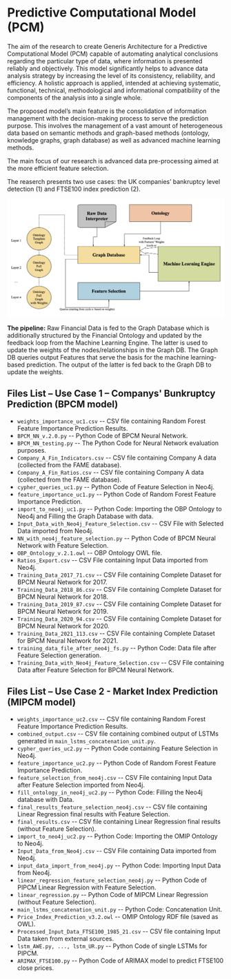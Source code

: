 # Predictive Computational Model (PCM)
The aim of the research to create Generis Architecture for a Predictive Computational Model (PCM) capable of automating analytical conclusions regarding the particular type of data, where information is presented reliably and objectively. This model significantly helps to advance data analysis strategy by increasing the level of its consistency, reliability, and efficiency. A holistic approach is applied, intended at achieving systematic, functional, technical, methodological and informational compatibility of the components of the analysis into a single whole.

The proposed model’s main feature is the consolidation of information management with the decision-making process to serve the prediction purpose. This involves the management of a vast amount of heterogeneous data based on semantic methods and graph-based methods (ontology, knowledge graphs, graph database) as well as advanced machine learning methods.

The main focus of our research is advanced data pre-processing aimed at the more efficient feature selection.

The reaserch presents two use cases: the UK companies’ bankruptcy level detection (1) and FTSE100 index prediction (2).

![PCM](Generic_Model_new2022.png)

__The pipeline:__ Raw Financial Data is fed to the Graph Database which is additionally structured by the Financial Ontology and updated by the feedback loop from the Machine Learning Engine. The latter is used to update the weights of the nodes/relationships in the Graph DB. The Graph DB queries output Features that serve the basis for the machine learning-based prediction. The output of the latter is fed back to the Graph DB to update the weights.


## Files List – Use Case 1 – Companys' Bunkruptcy Prediction (BPCM model)

- `weights_importance_uc1.csv` -- CSV file containing Random Forest Feature Importance Prediction Results.
- `BPCM_NN_v.2.0.py` -- Python Code of BPCM Neural Network.
- `BPCM_NN_testing.py` -- The Python Code for Neural Network evaluation purposes. 
- `Company_A_Fin_Indicators.csv` -- CSV file containing Company A data (collected from the FAME database).
- `Company_A_Fin_Ratios.csv` -- CSV file containing Company A data (collected from the FAME database).
- `cypher_queries_uc1.py` -- Python Code of Feature Selection in Neo4j.
- `feature_importance_uc1.py` -- Python Code of Random Forest Feature Importance Prediction.
- `import_to_neo4j_uc1.py` -- Python Code: Importing the OBP Ontology to Neo4j and Filling the Graph Database with data.
- `Input_Data_with_Neo4j_Feature_Selection.csv` -- CSV File with Selected Data imported from Neo4j.
- `NN_with_neo4j_feature_selection.py` -- Python Code of BPCM Neural Network with Feature Selection.
- `OBP_Ontology_v.2.1.owl` -- OBP Ontology OWL file.
- `Ratios_Export.csv` -- CSV File containing Input Data imported from Neo4j.
- `Training_Data_2017_71.csv` -- CSV File containing Complete Dataset for BPCM Neural Network for 2017.
- `Training_Data_2018_86.csv` -- CSV File containing Complete Dataset for BPCM Neural Network for 2018.
- `Training_Data_2019_87.csv` -- CSV File containing Complete Dataset for BPCM Neural Network for 2019.
- `Training_Data_2020_94.csv` -- CSV File containing Complete Dataset for BPCM Neural Network for 2020.
- `Training_Data_2021_113.csv` -- CSV File containing Complete Dataset for BPCM Neural Network for 2021.
- `training_data_file_after_neo4j_fs.py` -- Python Code: Data file after Feature Selection generation.
- `Training_Data_with_Neo4j_Feature_Selection.csv` -- CSV File containing Data after Feature Selection for BPCM Neural Network.


## Files List – Use Case 2 - Market Index Prediction (MIPCM model)

- `weights_importance_uc2.csv` -- CSV file containing Random Forest Feature Importance Prediction Results.
- `combined_output.csv` -- CSV file containing combined output of LSTMs generated in `main_lstms_concatenation_unit.py`.
- `cypher_queries_uc2.py` -- Python Code containing Feature Selection in Neo4j.
- `feature_importance_uc2.py` -- Python Code of Random Forest Feature Importance Prediction.
- `feature_selection_from_neo4j.csv` -- CSV File containing Input Data after Feature Selection imported from Neo4j.
- `fill_ontology_in_neo4j_uc2.py` -- Python Code: Filling the Neo4j database with Data.
- `final_results_feature_selection_neo4j.csv` -- CSV file containing Linear Regression final results with Feature Selection.
- `final_results.csv` -- CSV file containing Linear Regression final results (without Feature Selection).
- `import_to_neo4j_uc2.py` -- Python Code: Importing the OMIP Ontology to Neo4j.
- `Input_Data_from_Neo4j.csv` -- CSV File containing Data imported from Neo4j.
- `input_data_import_from_neo4j.py` -- Python Code: Importing Input Data from Neo4j.
- `linear_regression_feature_selection_neo4j.py` -- Python Code of PIPCM Linear Regression with Feature Selection.
- `linear_regression.py` -- Python Code of MIPCM Linear Regression (without Feature Selection).
- `main_lstms_concatenation_unit.py` -- Python Code: Concatenation Unit.
- `Price_Index_Prediction_v3.2.owl` -- OMIP Ontology RDF file (saved as OWL).
- `Processed_Input_Data_FTSE100_1985_21.csv` -- CSV file containing Input Data taken from external sources.
- `lstm_AWE.py, ..., lstm_UR.py` -- Python Code of single LSTMs for PIPCM.
- `ARIMAX_FTSE100.py` -- Python Code of ARIMAX model to predict FTSE100 close prices.
  
